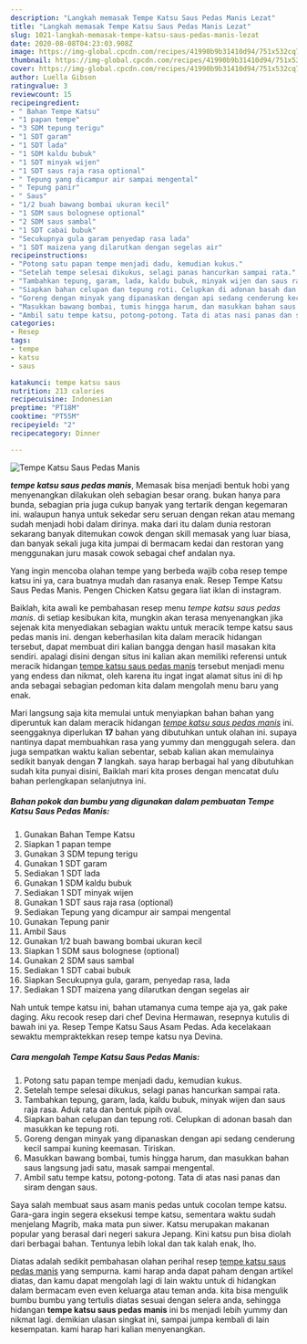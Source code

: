 ```yaml
---
description: "Langkah memasak Tempe Katsu Saus Pedas Manis Lezat"
title: "Langkah memasak Tempe Katsu Saus Pedas Manis Lezat"
slug: 1021-langkah-memasak-tempe-katsu-saus-pedas-manis-lezat
date: 2020-08-08T04:23:03.908Z
image: https://img-global.cpcdn.com/recipes/41990b9b31410d94/751x532cq70/tempe-katsu-saus-pedas-manis-foto-resep-utama.jpg
thumbnail: https://img-global.cpcdn.com/recipes/41990b9b31410d94/751x532cq70/tempe-katsu-saus-pedas-manis-foto-resep-utama.jpg
cover: https://img-global.cpcdn.com/recipes/41990b9b31410d94/751x532cq70/tempe-katsu-saus-pedas-manis-foto-resep-utama.jpg
author: Luella Gibson
ratingvalue: 3
reviewcount: 15
recipeingredient:
- " Bahan Tempe Katsu"
- "1 papan tempe"
- "3 SDM tepung terigu"
- "1 SDT garam"
- "1 SDT lada"
- "1 SDM kaldu bubuk"
- "1 SDT minyak wijen"
- "1 SDT saus raja rasa optional"
- " Tepung yang dicampur air sampai mengental"
- " Tepung panir"
- " Saus"
- "1/2 buah bawang bombai ukuran kecil"
- "1 SDM saus bolognese optional"
- "2 SDM saus sambal"
- "1 SDT cabai bubuk"
- "Secukupnya gula garam penyedap rasa lada"
- "1 SDT maizena yang dilarutkan dengan segelas air"
recipeinstructions:
- "Potong satu papan tempe menjadi dadu, kemudian kukus."
- "Setelah tempe selesai dikukus, selagi panas hancurkan sampai rata."
- "Tambahkan tepung, garam, lada, kaldu bubuk, minyak wijen dan saus raja rasa. Aduk rata dan bentuk pipih oval."
- "Siapkan bahan celupan dan tepung roti. Celupkan di adonan basah dan masukkan ke tepung roti."
- "Goreng dengan minyak yang dipanaskan dengan api sedang cenderung kecil sampai kuning keemasan. Tiriskan."
- "Masukkan bawang bombai, tumis hingga harum, dan masukkan bahan saus langsung jadi satu, masak sampai mengental."
- "Ambil satu tempe katsu, potong-potong. Tata di atas nasi panas dan siram dengan saus."
categories:
- Resep
tags:
- tempe
- katsu
- saus

katakunci: tempe katsu saus 
nutrition: 213 calories
recipecuisine: Indonesian
preptime: "PT18M"
cooktime: "PT55M"
recipeyield: "2"
recipecategory: Dinner

---
```



![Tempe Katsu Saus Pedas Manis](https://img-global.cpcdn.com/recipes/41990b9b31410d94/751x532cq70/tempe-katsu-saus-pedas-manis-foto-resep-utama.jpg)

<b><i>tempe katsu saus pedas manis</i></b>, Memasak bisa menjadi bentuk hobi yang menyenangkan dilakukan oleh sebagian besar orang. bukan hanya para bunda, sebagian pria juga cukup banyak yang tertarik dengan kegemaran ini. walaupun hanya untuk sekedar seru seruan dengan rekan atau memang sudah menjadi hobi dalam dirinya. maka dari itu dalam dunia restoran sekarang banyak ditemukan cowok dengan skill memasak yang luar biasa, dan banyak sekali juga kita jumpai di bermacam kedai dan restoran yang menggunakan juru masak cowok sebagai chef andalan nya.

Yang ingin mencoba olahan tempe yang berbeda wajib coba resep tempe katsu ini ya, cara buatnya mudah dan rasanya enak. Resep Tempe Katsu Saus Pedas Manis. Pengen Chicken Katsu gegara liat iklan di instagram.

Baiklah, kita awali ke pembahasan resep menu <i>tempe katsu saus pedas manis</i>. di setiap kesibukan kita, mungkin akan terasa menyenangkan jika sejenak kita menyediakan sebagian waktu untuk meracik tempe katsu saus pedas manis ini. dengan keberhasilan kita dalam meracik hidangan tersebut, dapat membuat diri kalian bangga dengan hasil masakan kita sendiri. apalagi disini dengan situs ini kalian akan memiliki referensi untuk meracik hidangan <u>tempe katsu saus pedas manis</u> tersebut menjadi menu yang endess dan nikmat, oleh karena itu ingat ingat alamat situs ini di hp anda sebagai sebagian pedoman kita dalam mengolah menu baru yang enak.


Mari langsung saja kita memulai untuk menyiapkan bahan bahan yang diperuntuk kan dalam meracik hidangan <u><i>tempe katsu saus pedas manis</i></u> ini. seenggaknya diperlukan <b>17</b> bahan yang dibutuhkan untuk olahan ini. supaya nantinya dapat membuahkan rasa yang yummy dan menggugah selera. dan juga sempatkan waktu kalian sebentar, sebab kalian akan memulainya sedikit banyak dengan <b>7</b> langkah. saya harap berbagai hal yang dibutuhkan sudah kita punyai disini, Baiklah mari kita proses dengan mencatat dulu bahan perlengkapan selanjutnya ini.

<!--inarticleads1-->

##### Bahan pokok dan bumbu yang digunakan dalam pembuatan Tempe Katsu Saus Pedas Manis:

1. Gunakan  Bahan Tempe Katsu
1. Siapkan 1 papan tempe
1. Gunakan 3 SDM tepung terigu
1. Gunakan 1 SDT garam
1. Sediakan 1 SDT lada
1. Gunakan 1 SDM kaldu bubuk
1. Sediakan 1 SDT minyak wijen
1. Gunakan 1 SDT saus raja rasa (optional)
1. Sediakan  Tepung yang dicampur air sampai mengental
1. Gunakan  Tepung panir
1. Ambil  Saus
1. Gunakan 1/2 buah bawang bombai ukuran kecil
1. Siapkan 1 SDM saus bolognese (optional)
1. Gunakan 2 SDM saus sambal
1. Sediakan 1 SDT cabai bubuk
1. Siapkan Secukupnya gula, garam, penyedap rasa, lada
1. Sediakan 1 SDT maizena yang dilarutkan dengan segelas air


Nah untuk tempe katsu ini, bahan utamanya cuma tempe aja ya, gak pake daging. Aku recook resep dari chef Devina Hermawan, resepnya kutulis di bawah ini ya. Resep Tempe Katsu Saus Asam Pedas. Ada kecelakaan sewaktu mempraktekkan resep tempe katsu nya Devina. 

<!--inarticleads2-->

##### Cara mengolah Tempe Katsu Saus Pedas Manis:

1. Potong satu papan tempe menjadi dadu, kemudian kukus.
1. Setelah tempe selesai dikukus, selagi panas hancurkan sampai rata.
1. Tambahkan tepung, garam, lada, kaldu bubuk, minyak wijen dan saus raja rasa. Aduk rata dan bentuk pipih oval.
1. Siapkan bahan celupan dan tepung roti. Celupkan di adonan basah dan masukkan ke tepung roti.
1. Goreng dengan minyak yang dipanaskan dengan api sedang cenderung kecil sampai kuning keemasan. Tiriskan.
1. Masukkan bawang bombai, tumis hingga harum, dan masukkan bahan saus langsung jadi satu, masak sampai mengental.
1. Ambil satu tempe katsu, potong-potong. Tata di atas nasi panas dan siram dengan saus.


Saya salah membuat saus asam manis pedas untuk cocolan tempe katsu. Gara-gara ingin segera eksekusi tempe katsu, sementara waktu sudah menjelang Magrib, maka mata pun siwer. Katsu merupakan makanan popular yang berasal dari negeri sakura Jepang. Kini katsu pun bisa diolah dari berbagai bahan. Tentunya lebih lokal dan tak kalah enak, lho. 

Diatas adalah sedikit pembahasan olahan perihal resep <u>tempe katsu saus pedas manis</u> yang sempurna. kami harap anda dapat paham dengan artikel diatas, dan kamu dapat mengolah lagi di lain waktu untuk di hidangkan dalam bermacam even even keluarga atau teman anda. kita bisa mengulik bumbu bumbu yang tertulis diatas sesuai dengan selera anda, sehingga hidangan <b>tempe katsu saus pedas manis</b> ini bs menjadi lebih yummy dan nikmat lagi. demikian ulasan singkat ini, sampai jumpa kembali di lain kesempatan. kami harap hari kalian menyenangkan.
